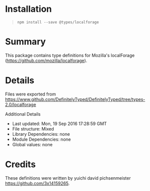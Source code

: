 # Installation
> `npm install --save @types/localforage`

# Summary
This package contains type definitions for Mozilla's localForage (https://github.com/mozilla/localforage).

# Details
Files were exported from https://www.github.com/DefinitelyTyped/DefinitelyTyped/tree/types-2.0/localforage

Additional Details
 * Last updated: Mon, 19 Sep 2016 17:28:59 GMT
 * File structure: Mixed
 * Library Dependencies: none
 * Module Dependencies: none
 * Global values: none

# Credits
These definitions were written by yuichi david pichsenmeister <https://github.com/3x14159265>.
